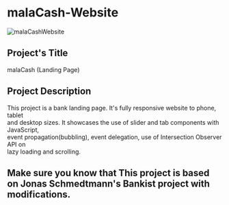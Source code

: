 # malaCash-Website
![malaCashWebsite](https://user-images.githubusercontent.com/108392678/198302470-98b794b4-0e0a-432b-898d-cf82436fe703.jpg)

## Project's Title  

malaCash (Landing Page)  

## Project Description  

This project is a bank landing page. It's fully responsive website to phone, tablet   
and desktop sizes. It showcases the use of slider and tab components with JavaScript,  
event propagation(bubbling), event delegation, use of Intersection Observer API on   
lazy loading and scrolling.

## Make sure you know that This project is based on Jonas Schmedtmann's Bankist project with modifications.
